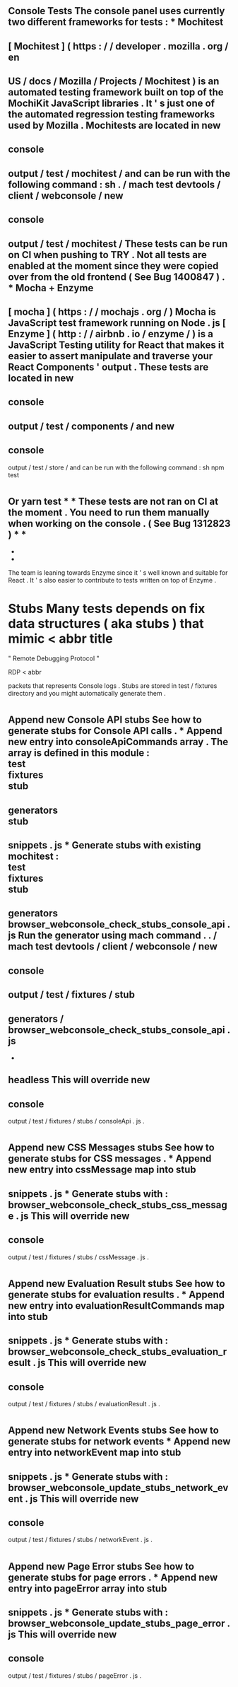 #
Console
Tests
The
console
panel
uses
currently
two
different
frameworks
for
tests
:
*
Mochitest
-
[
Mochitest
]
(
https
:
/
/
developer
.
mozilla
.
org
/
en
-
US
/
docs
/
Mozilla
/
Projects
/
Mochitest
)
is
an
automated
testing
framework
built
on
top
of
the
MochiKit
JavaScript
libraries
.
It
'
s
just
one
of
the
automated
regression
testing
frameworks
used
by
Mozilla
.
Mochitests
are
located
in
new
-
console
-
output
/
test
/
mochitest
/
and
can
be
run
with
the
following
command
:
sh
.
/
mach
test
devtools
/
client
/
webconsole
/
new
-
console
-
output
/
test
/
mochitest
/
These
tests
can
be
run
on
CI
when
pushing
to
TRY
.
Not
all
tests
are
enabled
at
the
moment
since
they
were
copied
over
from
the
old
frontend
(
See
Bug
1400847
)
.
*
Mocha
+
Enzyme
-
[
mocha
]
(
https
:
/
/
mochajs
.
org
/
)
Mocha
is
JavaScript
test
framework
running
on
Node
.
js
[
Enzyme
]
(
http
:
/
/
airbnb
.
io
/
enzyme
/
)
is
a
JavaScript
Testing
utility
for
React
that
makes
it
easier
to
assert
manipulate
and
traverse
your
React
Components
'
output
.
These
tests
are
located
in
new
-
console
-
output
/
test
/
components
/
and
new
-
console
-
output
/
test
/
store
/
and
can
be
run
with
the
following
command
:
sh
npm
test
#
Or
yarn
test
*
*
These
tests
are
not
ran
on
CI
at
the
moment
.
You
need
to
run
them
manually
when
working
on
the
console
.
(
See
Bug
1312823
)
*
*
-
-
-
The
team
is
leaning
towards
Enzyme
since
it
'
s
well
known
and
suitable
for
React
.
It
'
s
also
easier
to
contribute
to
tests
written
on
top
of
Enzyme
.
#
Stubs
Many
tests
depends
on
fix
data
structures
(
aka
stubs
)
that
mimic
<
abbr
title
=
"
Remote
Debugging
Protocol
"
>
RDP
<
abbr
>
packets
that
represents
Console
logs
.
Stubs
are
stored
in
test
/
fixtures
directory
and
you
might
automatically
generate
them
.
#
#
Append
new
Console
API
stubs
See
how
to
generate
stubs
for
Console
API
calls
.
*
Append
new
entry
into
consoleApiCommands
array
.
The
array
is
defined
in
this
module
:
\
test
\
fixtures
\
stub
-
generators
\
stub
-
snippets
.
js
*
Generate
stubs
with
existing
mochitest
:
\
test
\
fixtures
\
stub
-
generators
\
browser_webconsole_check_stubs_console_api
.
js
Run
the
generator
using
mach
command
.
.
/
mach
test
devtools
/
client
/
webconsole
/
new
-
console
-
output
/
test
/
fixtures
/
stub
-
generators
/
browser_webconsole_check_stubs_console_api
.
js
-
-
headless
This
will
override
new
-
console
-
output
/
test
/
fixtures
/
stubs
/
consoleApi
.
js
.
#
#
Append
new
CSS
Messages
stubs
See
how
to
generate
stubs
for
CSS
messages
.
*
Append
new
entry
into
cssMessage
map
into
stub
-
snippets
.
js
*
Generate
stubs
with
:
browser_webconsole_check_stubs_css_message
.
js
This
will
override
new
-
console
-
output
/
test
/
fixtures
/
stubs
/
cssMessage
.
js
.
#
#
Append
new
Evaluation
Result
stubs
See
how
to
generate
stubs
for
evaluation
results
.
*
Append
new
entry
into
evaluationResultCommands
map
into
stub
-
snippets
.
js
*
Generate
stubs
with
:
browser_webconsole_check_stubs_evaluation_result
.
js
This
will
override
new
-
console
-
output
/
test
/
fixtures
/
stubs
/
evaluationResult
.
js
.
#
#
Append
new
Network
Events
stubs
See
how
to
generate
stubs
for
network
events
*
Append
new
entry
into
networkEvent
map
into
stub
-
snippets
.
js
*
Generate
stubs
with
:
browser_webconsole_update_stubs_network_event
.
js
This
will
override
new
-
console
-
output
/
test
/
fixtures
/
stubs
/
networkEvent
.
js
.
#
#
Append
new
Page
Error
stubs
See
how
to
generate
stubs
for
page
errors
.
*
Append
new
entry
into
pageError
array
into
stub
-
snippets
.
js
*
Generate
stubs
with
:
browser_webconsole_update_stubs_page_error
.
js
This
will
override
new
-
console
-
output
/
test
/
fixtures
/
stubs
/
pageError
.
js
.

